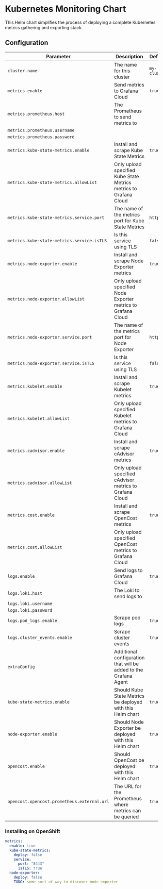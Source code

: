 # Kubernetes Monitoring Chart

This Helm chart simplifies the process of deploying a complete Kubernetes metrics gathering and exporting stack.

## Configuration

| Parameter | Description | Default |
|-|-|-|
| `cluster.name` | The name for this cluster | `my-cluster` |
| `metrics.enable` | Send metrics to Grafana Cloud | `true` |
| `metrics.prometheus.host` | The Prometheus to send metrics to | |
| `metrics.prometheus.username` | |
| `metrics.prometheus.password` | |
| `metrics.kube-state-metrics.enable` | Install and scrape Kube State Metrics | `true` |
| `metrics.kube-state-metrics.allowList` | Only upload specified Kube State Metrics metrics to Grafana Cloud |  |
| `metrics.kube-state-metrics.service.port` | The name of the metrics port for Kube State Metrics | `http` |
| `metrics.kube-state-metrics.service.isTLS` | Is this service using TLS | `false` |
| `metrics.node-exporter.enable` | Install and scrape Node Exporter metrics | `true` |
| `metrics.node-exporter.allowList` | Only upload specified Node Exporter metrics to Grafana Cloud |  |
| `metrics.node-exporter.service.port` | The name of the metrics port for Node Exporter | `http` |
| `metrics.node-exporter.service.isTLS` | Is this service using TLS | `false` |
| `metrics.kubelet.enable` | Install and scrape Kubelet metrics | `true` |
| `metrics.kubelet.allowList` | Only upload specified Kubelet metrics to Grafana Cloud |  |
| `metrics.cadvisor.enable` | Install and scrape cAdvisor metrics | `true` |
| `metrics.cadvisor.allowList` | Only upload specified cAdvisor metrics to Grafana Cloud |  |
| `metrics.cost.enable` | Install and scrape OpenCost metrics | `true` |
| `metrics.cost.allowList` | Only upload specified OpenCost metrics to Grafana Cloud |  |
| `logs.enable` | Send logs to Grafana Cloud | `true` |
| `logs.loki.host` | The Loki to send logs to | |
| `logs.loki.username` | |
| `logs.loki.password` | |
| `logs.pod_logs.enable` | Scrape pod logs | `true` |
| `logs.cluster_events.enable` | Scrape cluster events | `true` |
| `extraConfig` | Additional configuration that will be added to the Grafana Agent | |
| `kube-state-metrics.enable` | Should Kube State Metrics be deployed with this Helm chart | `true` |
| `node-exporter.enable` | Should Node Exporter be deployed with this Helm chart | `true` |
| `opencost.enable` | Should OpenCost be deployed with this Helm chart | `true` |
| `opencost.opencost.prometheus.external.url` | The URL for the Prometheus where metrics can be queried | `true` |


### Installing on OpenShift

```yaml
metrics:
  enable: true
  kube-state-metrics:
    deploy: false
    service:
      port: "8443"
      isTLS: true
  node-exporter:
    deploy: false
    TODO: some sort of way to discover node exporter
```
